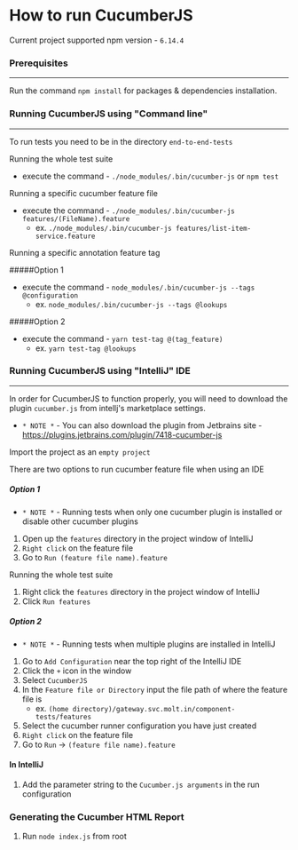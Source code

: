 # How to run CucumberJS

Current project supported npm version - `6.14.4`

### Prerequisites

---
Run the command `npm install` for packages & dependencies installation.

### Running CucumberJS using "Command line"

---
To run tests you need to be in the directory `end-to-end-tests` 

Running the whole test suite
- execute the command - `./node_modules/.bin/cucumber-js` or `npm test`

Running a specific cucumber feature file
- execute the command - `./node_modules/.bin/cucumber-js features/(FileName).feature`
    - ex. `./node_modules/.bin/cucumber-js features/list-item-service.feature`

Running a specific annotation feature tag

#####Option 1
- execute the command - `node_modules/.bin/cucumber-js --tags @configuration`
    - ex. `node_modules/.bin/cucumber-js --tags @lookups`

#####Option 2
- execute the command - `yarn test-tag @(tag_feature)`
   - ex. `yarn test-tag @lookups`


### Running CucumberJS using "IntelliJ" IDE
---

In order for CucumberJS to function properly, you will need to download the plugin `cucumber.js` from intellj's marketplace settings.

- `* NOTE *` - You can also download the plugin from Jetbrains site - https://plugins.jetbrains.com/plugin/7418-cucumber-js

Import the project as an `empty project`

There are two options to run cucumber feature file when using an IDE

##### Option 1
* `* NOTE *` - Running tests when only one cucumber plugin is installed or disable other cucumber plugins
1. Open up the `features` directory in the project window of IntelliJ
2. `Right click` on the feature file
3. Go to `Run (feature file name).feature`

Running the whole test suite
1. Right click the `features` directory in the project window of IntelliJ
2. Click `Run features`

##### Option 2
* `* NOTE *` - Running tests when multiple plugins are installed in IntelliJ
1. Go to `Add Configuration` near the top right of the IntelliJ IDE
2. Click the `+` icon in the window
3. Select `CucumberJS`
4. In the `Feature file or Directory` input the file path of where the feature file is
    - ex. `(home directory)/gateway.svc.molt.in/component-tests/features`
5. Select the cucumber runner configuration you have just created
6. `Right click` on the feature file
7. Go to `Run` -> `(feature file name).feature`

#### In IntelliJ
1. Add the parameter string to the `Cucumber.js arguments` in the run configuration

### Generating the Cucumber HTML Report

1. Run `node index.js` from root